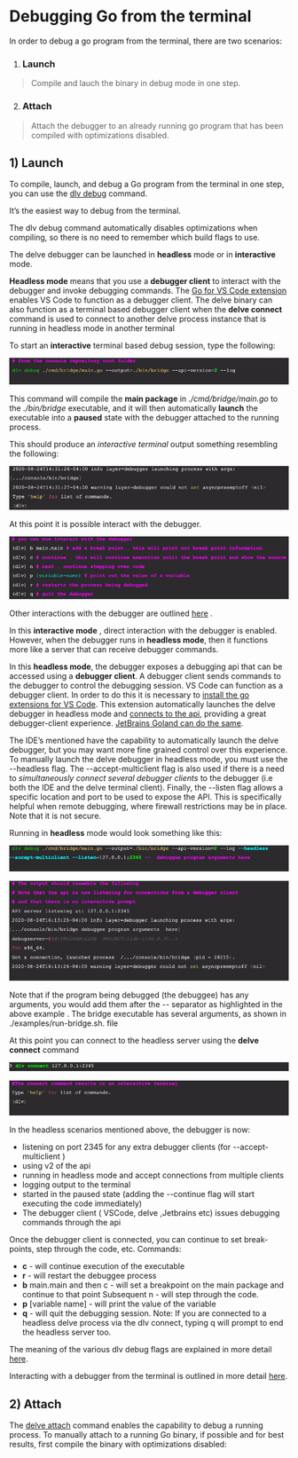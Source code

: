 # Debugging Go from the terminal
In order to debug a go program  from the terminal, there are two scenarios:
1) ### Launch
>Compile and lauch the binary in debug mode in one step.
2) ### Attach
>Attach the debugger to an already running go program that has been compiled with optimizations disabled.

## 1) Launch
To compile, launch, and debug a Go program from the terminal in one step, you can use the [dlv debug](https://github.com/go-delve/delve/blob/master/Documentation/usage/dlv_debug.md) command. 

It’s the easiest way to debug from the terminal. 

The dlv debug command automatically disables optimizations when compiling, so there is no need to remember which build flags to use. 

The delve debugger can be launched in **headless** mode or in **interactive** mode. 

**Headless mode** means that you use a **debugger client** to interact with the debugger and invoke debugging commands.
The [Go for VS Code extension](https://marketplace.visualstudio.com/items?itemName=golang.go) enables VS Code to function as a debugger client. The delve binary can also function as a terminal based debugger client when the **delve connect** command is used to connect to another delve process instance that is running in headless mode in another terminal

To start an **interactive** terminal based debug session, type the following:

![dlv debug](images/dlv-debug-1.jpg)

This command will compile the **main package** in *./cmd/bridge/main.go* to the *./bin/bridge* executable, and it will then automatically **launch** the executable into a **paused** state with the debugger attached to the running process.

This should produce an *interactive terminal* output something resembling the following:

![dlv debug](images/dlv-debug-2.jpg)

At this point it is possible interact with the debugger.

![dlv debug](images/dlv-debug-3.jpg)

Other interactions with the debugger are outlined [here](https://github.com/go-delve/delve/blob/master/Documentation/cli/README.md) .

In this **interactive mode** , direct interaction with the debugger is enabled. However, when the debugger runs in **headless mode**, then it functions more like a server that can receive debugger commands.

In this **headless mode**, the debugger exposes a debugging api that can be accessed using a **debugger client**. A debugger client sends commands to the debugger to control the debugging session. VS Code can function as a debugger client. In order to do this it is necessary to [install the go extensions for VS Code](https://marketplace.visualstudio.com/items?itemName=golang.Go). This extension automatically launches the delve debugger in headless mode and [connects to the api](https://github.com/go-delve/delve/tree/master/Documentation/api), providing a great debugger-client experience. [JetBrains Goland can do the same](https://www.jetbrains.com/help/go/debugging-code.html). 

The IDE’s mentioned have the capability to automatically launch the delve debugger, but you may want more fine grained control over this experience. To manually launch the delve debugger in headless mode, you must use the --headless flag. The --accept-multiclient flag is also used if there is a need to *simultaneously connect several debugger clients* to the debugger (i.e both the IDE and the delve terminal client). Finally, the --listen flag allows a specific location and port to be used to expose the API. This is specifically helpful when remote debugging, where firewall restrictions may be in place. Note that it is not secure.

Running in **headless** mode would look something like this:

![dlv debug](images/dlv-debug-4.jpg)

![dlv debug](images/dlv-debug-5.jpg)

Note that if the program being debugged (the debuggee) has any arguments, you would add them after the -- separator as highlighted in the above example . The bridge executable has several arguments, as shown in ./examples/run-bridge.sh. file

At this point you can connect to the headless server using the **delve connect** command

![dlv debug](images/dlv-debug-6.jpg)

![dlv debug](images/dlv-debug-7.jpg)

In the headless scenarios mentioned above, the debugger  is now:
- listening on port  2345  for any extra debugger clients (for --accept-multiclient )
- using  v2  of the api
- running in headless mode and accept connections from multiple clients 
- logging output to the terminal
- started in the paused state (adding the --continue flag will start executing the code immediately)
- The debugger client ( VSCode, delve ,Jetbrains etc) issues debugging commands through the api

Once the debugger client is connected, you can continue to set break-points, step through the code, etc. 
Commands: 
- **c** - will continue execution of the executable
- **r** - will restart the debuggee process
- **b** main.main and then c - will set a breakpoint on the main package and continue to that point
Subsequent n - will step through the code. 
- **p** [variable name] - will print the value of the variable 
- **q** - will quit the debugging session. Note: If you are connected to a headless delve process via the dlv connect, typing q will prompt to end the headless server too.

The meaning of the various dlv debug flags are explained in more detail [here](https://github.com/go-delve/delve/blob/master/Documentation/usage/dlv.md).

Interacting with a debugger from the terminal is outlined in more detail [here](https://github.com/go-delve/delve/blob/master/Documentation/cli/README.md).

## 2) Attach

The [delve attach](https://github.com/go-delve/delve/blob/master/Documentation/usage/dlv_attach.md) command enables the capability to debug a running process.
To manually attach to a running Go binary, if possible and for best results, first compile the binary with optimizations disabled:


